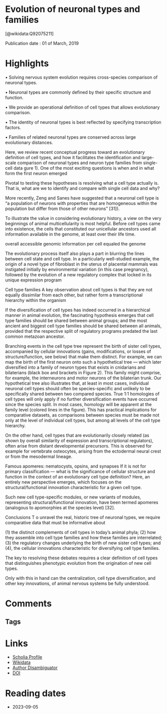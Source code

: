 
Evolution of neuronal types and families
========================================
  
  [@wikidata:Q92075211]  
  
Publication date : 01 of March, 2019  

# Highlights
• Solving nervous system evolution requires cross-species comparison of neuronal types.

• Neuronal types are commonly defined by their specific structure and function.

• We provide an operational definition of cell types that allows evolutionary comparison.

• The identity of neuronal types is best reflected by specifying transcription factors.

• Families of related neuronal types are conserved across large evolutionary distances.

Here, we review recent conceptual progress toward an evolutionary definition of cell types, and how it facilitates the identification and large-scale comparison of neuronal types and neuron type families from single-cell data
gure 1). One of the most exciting questions is when and in what form the first neuron emerged

Pivotal to testing these hypotheses is resolving what a cell type actually is. That is, what are we to identify and compare with single cell data and why?

 More recently, Zeng and Sanes have suggested that a neuronal cell type is “a population of neurons with properties that are homogeneous within the population but differ from those of other neurons” [31]).

 To illustrate the value in considering evolutionary history, a view on the very beginnings of animal multicellularity is most helpful. Before cell types came into existence, the cells that constituted our unicellular ancestors used all information available in the genome, at least over their life time.

 overall accessible genomic information per cell equaled the genome


 The evolutionary process itself also plays a part in blurring the lines between cell state and cell type. In a particularly well-studied example, the origin of a novel type of fibroblast in the uterus of placental mammals was instigated initially by environmental variation (in this case pregnancy), followed by the evolution of a new regulatory complex that locked in its unique expression program

 Cell type families
A key observation about cell types is that they are not equally dissimilar from each other, but rather form a transcriptional hierarchy within the organism


If the diversification of cell types has indeed occurred in a hierarchical manner in animal evolution, the fascinating hypothesis emerges that cell type families should be shared between animal groups; and the most ancient and biggest cell type families should be shared between all animals, provided that the respective split of regulatory programs predated the last common metazoan ancestor.


Branching events in the cell type tree represent the birth of sister cell types, accompanied by cellular innovations (gains, modifications, or losses of structure/function, see below) that make them distinct. For example, we can map the birth of the first neuron onto such a hypothetical tree — which later diversified into a family of neuron types that exists in cnidarians and bilaterians (black box and brackets in Figure 2). This family might comprise, for example, the interneurons and motor neurons of the bilaterian trunk. Our hypothetical tree also illustrates that, at least in most cases, individual neuronal cell types should often be species-specific and unlikely to be specifically shared between two compared species. True 1:1 homologies of cell types will only apply if no further diversification events have occurred since the species split. In most cases, homology will be apparent at the family level (colored lines in the figure). This has practical implications for comparative datasets, as comparisons between species must be made not only at the level of individual cell types, but among all levels of the cell type hierarchy.

 On the other hand, cell types that are evolutionarily closely related (as shown by overall similarity of expression and transcriptional regulators), often arise from distant developmental precursors. This is observed for example for vertebrate osteocytes, arising from the ectodermal neural crest or from the mesodermal lineage.
<!-- This is a very important fact -->

Famous apomeres: nematocysts, opsins, and synapses
If it is not for primary classification — what is the significance of cellular structure and function in the context of an evolutionary cell type definition? Here, an entirely new perspective emerges, which focuses on the structural/functional innovation characteristic for a given cell type.

 Such new cell type-specific modules, or new variants of modules, representing structural/functional innovation, have been termed apomeres (analogous to apomorphies at the species level) [32].

Conclusions
T
o unravel the real, historic tree of neuronal types, we require comparative data that must be informative about 

(1) the distinct complements of cell types in today’s animal phyla; 
(2) how they assemble into cell type families and how these families are interrelated; 
(3) the regulatory changes underlying the birth of new sister cell types; and 
(4), the cellular innovations characteristic for diversifying cell type families.

 The key to resolving these debates requires a clear definition of cell types that distinguishes phenotypic evolution from the origination of new cell types.
 
  Only with this in hand can the centralization, cell type diversification, and other key innovations, of animal nervous systems be fully understood.

# Comments


## Tags

# Links
  
 * [Scholia Profile](https://scholia.toolforge.org/work/Q92075211)  
 * [Wikidata](https://www.wikidata.org/wiki/Q92075211)  
 * [Author Disambiguator](https://author-disambiguator.toolforge.org/work_item_oauth.php?id=Q92075211&batch_id=&match=1&author_list_id=&doit=Get+author+links+for+work)  
 * [DOI](https://doi.org/10.1016/J.CONB.2019.01.022)  

# Reading dates
  
 * 2023-09-05
